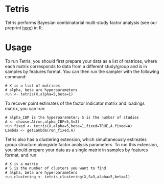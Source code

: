 # Tetris
Tetris performs Bayesian combinatorial multi-study factor analysis (see our preprint [here](https://arxiv.org/pdf/2007.12616.pdf)) in R.

# Usage
To run Tetris, you should first prepare your data as a list of matrices, where each matrix corresponds to data from a different study/group and is in samples by features format. You can then run the sampler with the following command:

```
# X is a list of matrices
# alpha, beta are hyperparameters 
run <- tetris(X,alpha=5,beta=1)
```

To recover point estimates of the factor indicator matrix and loadings matrix, you can run:

```
# alpha_IBP is the hyperparameter; S is the number of studies
A <- choose.A(run,alpha_IBP=5,S=3)
run_fixed <- tetris(X,alpha=5,beta=1,fixed=TRUE,A.fixed=A)
Lambda <- getLambda(run_fixed,A)
```

Tetris also has a clustering extension, which simultaneously estimates group structure alongside factor analysis parameters. To run this extension, you should prepare your data as a single matrix in samples by features format, and run:

```
# X is a matrix
# S is the number of clusters you want to find
# alpha, beta are hyperparameters
run_clustering <- tetris_clustering(X,S=3,alpha=5,beta=1)
```
